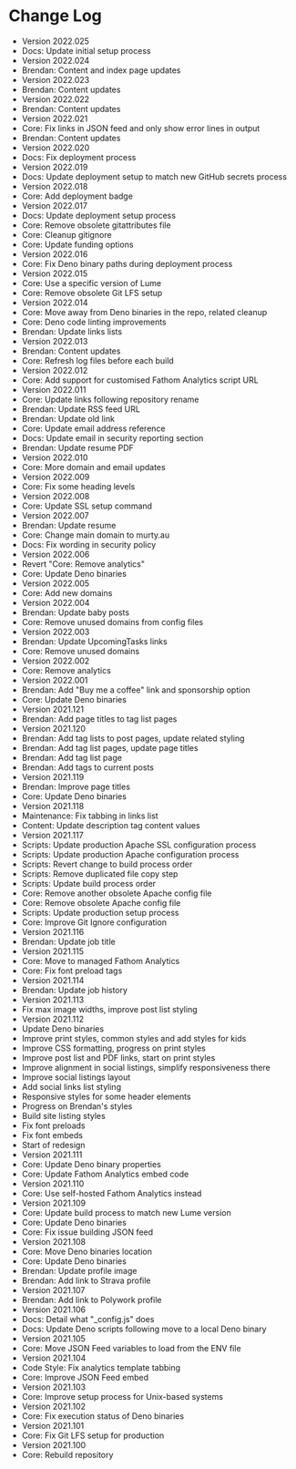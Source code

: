 # Change Log

- Version 2022.025
- Docs: Update initial setup process
- Version 2022.024
- Brendan: Content and index page updates
- Version 2022.023
- Brendan: Content updates
- Version 2022.022
- Brendan: Content updates
- Version 2022.021
- Core: Fix links in JSON feed and only show error lines in output
- Brendan: Content updates
- Version 2022.020
- Docs: Fix deployment process
- Version 2022.019
- Docs: Update deployment setup to match new GitHub secrets process
- Version 2022.018
- Core: Add deployment badge
- Version 2022.017
- Docs: Update deployment setup process
- Core: Remove obsolete gitattributes file
- Core: Cleanup gitignore
- Core: Update funding options
- Version 2022.016
- Core: Fix Deno binary paths during deployment process
- Version 2022.015
- Core: Use a specific version of Lume
- Core: Remove obsolete Git LFS setup
- Version 2022.014
- Core: Move away from Deno binaries in the repo, related cleanup
- Core: Deno code linting improvements
- Brendan: Update links lists
- Version 2022.013
- Brendan: Content updates
- Core: Refresh log files before each build
- Version 2022.012
- Core: Add support for customised Fathom Analytics script URL
- Version 2022.011
- Core: Update links following repository rename
- Brendan: Update RSS feed URL
- Brendan: Update old link
- Core: Update email address reference
- Docs: Update email in security reporting section
- Brendan: Update resume PDF
- Version 2022.010
- Core: More domain and email updates
- Version 2022.009
- Core: Fix some heading levels
- Version 2022.008
- Core: Update SSL setup command
- Version 2022.007
- Brendan: Update resume
- Core: Change main domain to murty.au
- Docs: Fix wording in security policy
- Version 2022.006
- Revert "Core: Remove analytics"
- Core: Update Deno binaries
- Version 2022.005
- Core: Add new domains
- Version 2022.004
- Brendan: Update baby posts
- Core: Remove unused domains from config files
- Version 2022.003
- Brendan: Update UpcomingTasks links
- Core: Remove unused domains
- Version 2022.002
- Core: Remove analytics
- Version 2022.001
- Brendan: Add "Buy me a coffee" link and sponsorship option
- Core: Update Deno binaries
- Version 2021.121
- Brendan: Add page titles to tag list pages
- Version 2021.120
- Brendan: Add tag lists to post pages, update related styling
- Brendan: Add tag list pages, update page titles
- Brendan: Add tag list page
- Brendan: Add tags to current posts
- Version 2021.119
- Brendan: Improve page titles
- Core: Update Deno binaries
- Version 2021.118
- Maintenance: Fix tabbing in links list
- Content: Update description tag content values
- Version 2021.117
- Scripts: Update production Apache SSL configuration process
- Scripts: Update production Apache configuration process
- Scripts: Revert change to build process order
- Scripts: Remove duplicated file copy step
- Scripts: Update build process order
- Core: Remove another obsolete Apache config file
- Core: Remove obsolete Apache config file
- Scripts: Update production setup process
- Core: Improve Git Ignore configuration
- Version 2021.116
- Brendan: Update job title
- Version 2021.115
- Core: Move to managed Fathom Analytics
- Core: Fix font preload tags
- Version 2021.114
- Brendan: Update job history
- Version 2021.113
- Fix max image widths, improve post list styling
- Version 2021.112
- Update Deno binaries
- Improve print styles, common styles and add styles for kids
- Improve CSS formatting, progress on print styles
- Improve post list and PDF links, start on print styles
- Improve alignment in social listings, simplify responsiveness there
- Improve social listings layout
- Add social links list styling
- Responsive styles for some header elements
- Progress on Brendan's styles
- Build site listing styles
- Fix font preloads
- Fix font embeds
- Start of redesign
- Version 2021.111
- Core: Update Deno binary properties
- Core: Update Fathom Analytics embed code
- Version 2021.110
- Core: Use self-hosted Fathom Analytics instead
- Version 2021.109
- Core: Update build process to match new Lume version
- Core: Update Deno binaries
- Core: Fix issue building JSON feed
- Version 2021.108
- Core: Move Deno binaries location
- Core: Update Deno binaries
- Brendan: Update profile image
- Brendan: Add link to Strava profile
- Version 2021.107
- Brendan: Add link to Polywork profile
- Version 2021.106
- Docs: Detail what "_config.js" does
- Docs: Update Deno scripts following move to a local Deno binary
- Version 2021.105
- Core: Move JSON Feed variables to load from the ENV file
- Version 2021.104
- Code Style: Fix analytics template tabbing
- Core: Improve JSON Feed embed
- Version 2021.103
- Core: Improve setup process for Unix-based systems
- Version 2021.102
- Core: Fix execution status of Deno binaries
- Version 2021.101
- Core: Fix Git LFS setup for production
- Version 2021.100
- Core: Rebuild repository
